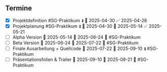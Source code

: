 ## Termine
- [x] Projektdefinition #SG-Praktikum ⏫ 📅 2025-04-30 ✅ 2025-04-28
- [x] Projektplanung #SG-Praktikum ⏫ 🛫 2025-04-30 📅 2025-05-14 ✅ 2025-05-21
- [ ] Alpha Version 🛫 2025-05-14 📅 2025-06-24 🔼   #SG-Praktikum 
- [ ] Beta Version 🛫 2025-06-24 📅 2025-07-22 🔼  #SG-Praktikum 
- [ ] Finale Ausarbeitung + Quellcode 🛫 2025-07-22 📅 2025-09-10 ⏫  #SG-Praktikum 
- [ ] Präsentationsfolien & Trailer 🛫 2025-09-10 📅 2025-09-21 🔺  #SG-Praktikum 